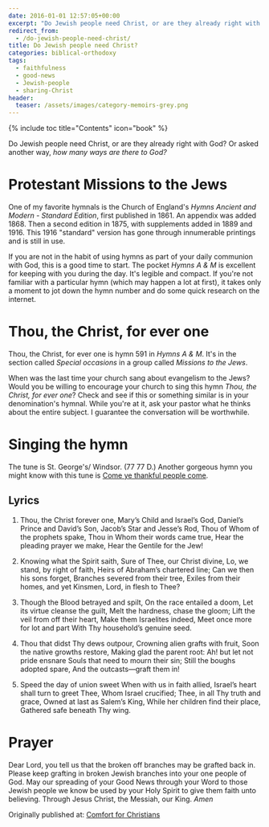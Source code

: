 ```yaml
---
date: 2016-01-01 12:57:05+00:00
excerpt: "Do Jewish people need Christ, or are they already right with God?  Or asked another way, how many ways are there to God?"
redirect_from:
  - /do-jewish-people-need-christ/
title: Do Jewish people need Christ?
categories: biblical-orthodoxy
tags:
  - faithfulness
  - good-news
  - Jewish-people
  - sharing-Christ
header:
  teaser: /assets/images/category-memoirs-grey.png
---
```

{% include toc title="Contents" icon="book" %}


Do Jewish people need Christ, or are they already right with God?  Or asked another way, _how many ways are there to God?_



# Protestant Missions to the Jews





One of my favorite hymnals is the Church of England's _Hymns Ancient and Modern - Standard Edition_, first published in 1861.  An appendix was added 1868.  Then a second edition in 1875, with supplements added in 1889 and 1916.  This 1916 "standard" version has gone through innumerable printings and is still in use.

If you are not in the habit of using hymns as part of your daily communion with God, this is a good time to start. The pocket _Hymns A & M_  is excellent for keeping with you during the day.  It's legible and compact. If you're not familiar with a particular hymn (which may happen a lot at first), it takes only a moment to jot down the hymn number and do some quick research on the internet.



# Thou, the Christ, for ever one





Thou, the Christ, for ever one is hymn 591 in _Hymns A & M_.  It's in the section called _Special occasions_ in a group called _Missions to the Jews_.

When was the last time your church sang about evangelism to the Jews?  Would you be willing to encourage your church to sing this hymn _Thou, the Christ, for ever one_?  Check and see if this or something similar is in your denomination's hymnal.  While you're at it, ask your pastor what he thinks about the entire subject.  I guarantee the conversation will be worthwhile.




# Singing the hymn



The tune is St. George's/ Windsor. (77 77 D.)  Another gorgeous hymn you might know with this tune is [Come ye thankful people come](/songs/come-ye-thankful-people-come/).


## Lyrics

1. Thou, the Christ forever one,
  Mary’s Child and Israel’s God,
  Daniel’s Prince and David’s Son,
  Jacob’s Star and Jesse’s Rod,
  Thou of Whom of the prophets spake,
  Thou in Whom their words came true,
  Hear the pleading prayer we make,
  Hear the Gentile for the Jew!

2. Knowing what the Spirit saith,
  Sure of Thee, our Christ divine,
  Lo, we stand, by right of faith,
  Heirs of Abraham’s chartered line;
  Can we then his sons forget,
  Branches severed from their tree,
  Exiles from their homes, and yet
  Kinsmen, Lord, in flesh to Thee?

3. Though the Blood betrayed and spilt,
  On the race entailed a doom,
  Let its virtue cleanse the guilt,
  Melt the hardness, chase the gloom;
  Lift the veil from off their heart,
  Make them Israelites indeed,
  Meet once more for lot and part
  With Thy household’s genuine seed.

4. Thou that didst Thy dews outpour,
  Crowning alien grafts with fruit,
  Soon the native growths restore,
  Making glad the parent root:
  Ah! but let not pride ensnare
  Souls that need to mourn their sin;
  Still the boughs adopted spare,
  And the outcasts—graft them in!

5. Speed the day of union sweet
  When with us in faith allied,
  Israel’s heart shall turn to greet
  Thee, Whom Israel crucified;
  Thee, in all Thy truth and grace,
  Owned at last as Salem’s King,
  While her children find their place,
  Gathered safe beneath Thy wing.





# Prayer





Dear Lord, you tell us that the broken off branches may be grafted back in.  Please keep grafting in broken Jewish branches into your one people of God.  May our spreading of your Good News through your Word to those Jewish people we know be used by your Holy Spirit to give them faith unto believing.  Through Jesus Christ, the Messiah, our King.  *Amen*













  <div>Originally published at: <a href='http://www.alecsatin.com/'>Comfort for Christians</a></div>
